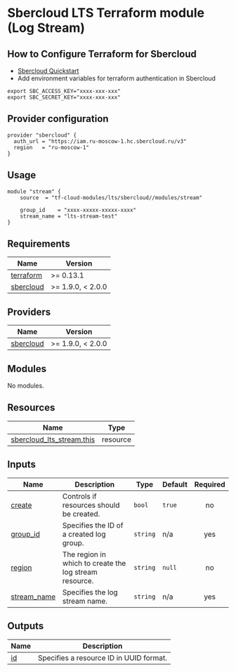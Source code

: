# Sbercloud LTS Terraform module (Log Stream)

## How to Configure Terraform for Sbercloud

- [Sbercloud Quickstart](https://cloud.ru/ru/docs/terraform/ug/topics/quickstart.html)
- Add environment variables for terraform authentication in Sbercloud

```
export SBC_ACCESS_KEY="xxxx-xxx-xxx"
export SBC_SECRET_KEY="xxxx-xxx-xxx"
```

## Provider configuration
```hcl
provider "sbercloud" {
  auth_url = "https://iam.ru-moscow-1.hc.sbercloud.ru/v3"
  region   = "ru-moscow-1"
}
```

## Usage
```hcl
module "stream" {
    source  = "tf-cloud-modules/lts/sbercloud//modules/stream"

    group_id    = "xxxx-xxxxx-xxxxx-xxxx"
    stream_name = "lts-stream-test"
}
```

<!-- BEGIN_TF_DOCS -->
## Requirements

| Name | Version |
|------|---------|
| <a name="requirement_terraform"></a> [terraform](#requirement\_terraform) | >= 0.13.1 |
| <a name="requirement_sbercloud"></a> [sbercloud](#requirement\_sbercloud) | >= 1.9.0, < 2.0.0 |

## Providers

| Name | Version |
|------|---------|
| <a name="provider_sbercloud"></a> [sbercloud](#provider\_sbercloud) | >= 1.9.0, < 2.0.0 |

## Modules

No modules.

## Resources

| Name | Type |
|------|------|
| [sbercloud_lts_stream.this](https://registry.terraform.io/providers/sbercloud-terraform/sbercloud/latest/docs/resources/lts_stream) | resource |

## Inputs

| Name | Description | Type | Default | Required |
|------|-------------|------|---------|:--------:|
| <a name="input_create"></a> [create](#input\_create) | Controls if resources should be created. | `bool` | `true` | no |
| <a name="input_group_id"></a> [group\_id](#input\_group\_id) | Specifies the ID of a created log group. | `string` | n/a | yes |
| <a name="input_region"></a> [region](#input\_region) | The region in which to create the log stream resource. | `string` | `null` | no |
| <a name="input_stream_name"></a> [stream\_name](#input\_stream\_name) | Specifies the log stream name. | `string` | n/a | yes |

## Outputs

| Name | Description |
|------|-------------|
| <a name="output_id"></a> [id](#output\_id) | Specifies a resource ID in UUID format. |
<!-- END_TF_DOCS -->